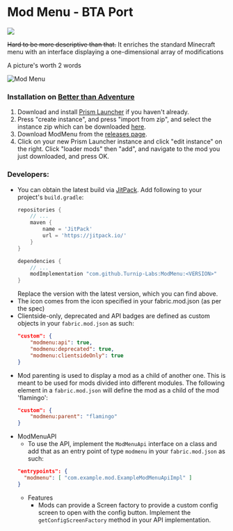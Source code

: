 # Mod Menu - BTA Port

[![](https://jitpack.io/v/Turnip-Labs/ModMenu.svg)](https://jitpack.io/#Turnip-Labs/ModMenu)

~~Hard to be more descriptive than that.~~ It enriches the standard Minecraft menu with an interface displaying a one-dimensional array of modifications

A picture's worth 2 words

![](https://i.imgur.com/BvJYJ1C.png "Mod Menu")

### Installation on [Better than Adventure](https://www.minecraftforum.net/forums/mapping-and-modding-java-edition/minecraft-mods/3106066-better-than-adventure-for-beta-1-7-3-timely)
1. Download and install [Prism Launcher](https://prismlauncher.org/download/) if you haven't already.
2. Press "create instance", and press "import from zip", and select the instance zip which can be downloaded [here](https://drive.google.com/file/d/1V6nHw_uErtckjTWjfbmX2_qebeTXLbQV/view?usp=sharing).
3. Download ModMenu from the [releases page](https://github.com/Turnip-Labs/ModMenu/releases).
4. Click on your new Prism Launcher instance and click "edit instance" on the right. Click "loader mods" then "add", and navigate to the mod you just downloaded, and press OK.

### Developers:
- You can obtain the latest build via [JitPack](https://jitpack.io/). Add following to your project's `build.gradle`:
  ```groovy
  repositories {
      // ...
      maven {
          name = 'JitPack'
          url = 'https://jitpack.io/'
      }
  }
  
  dependencies {
      // ...
      modImplementation "com.github.Turnip-Labs:ModMenu:<VERSION>"
  }
  ```
  Replace the version with the latest version, which you can find above.
- The icon comes from the icon specified in your fabric.mod.json (as per the spec)
- Clientside-only, deprecated and API badges are defined as custom objects in your `fabric.mod.json` as such:
  ```json
  "custom": {
      "modmenu:api": true,
      "modmenu:deprecated": true,
      "modmenu:clientsideOnly": true
  }
  ```
- Mod parenting is used to display a mod as a child of another one. This is meant to be used for mods divided into different modules. The following element in a `fabric.mod.json` will define the mod as a child of the mod 'flamingo':
  ```json
  "custom": {
      "modmenu:parent": "flamingo"
  }
  ```
- ModMenuAPI
    - To use the API, implement the `ModMenuApi` interface on a class and add that as an entry point of type `modmenu` in your `fabric.mod.json` as such:
  ```json
  "entrypoints": {
  	"modmenu": [ "com.example.mod.ExampleModMenuApiImpl" ]
  }
  ```
    - Features
        - Mods can provide a Screen factory to provide a custom config screen to open with the config button. Implement the `getConfigScreenFactory` method in your API implementation.
